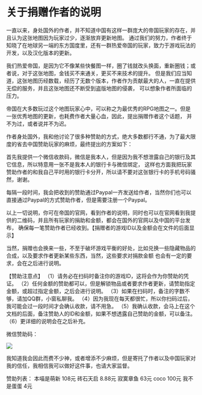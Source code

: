 # 关于捐赠作者的说明
一直以来，身处国外的作者，并不知道中国有这样一群庞大的帝国玩家的存在，并且认为这张地图因为玩家过少，逐渐放弃更新地图。
通过我们的努力，作者终于知晓了在地球另一端的东方国度里，还有一群热爱帝国的玩家，致力于游戏玩法的开发，以及汉化版本的更新。

我们热爱帝国，是因为它不像某些快餐图一样，圈了钱就改头换面，重新圈钱；或者说，对于这张地图，金钱买不来通关，更买不来技术的提升。
但是我们应当知道，这张地图历经数载，经历了无数个版本，作者作为贡献最大的人，一直在提供无偿的服务，并且这张地图还不断受到盗版地图的侵袭，
可以想象作者所面临的压力。

帝国在大多数玩过这个地图玩家心中，可以称之为最优秀的RPG地图之一。但是一张优秀地图的更新，也耗费作者大量心血，因此，提出捐赠作者这个话题，
并不为过，或者说并不为迟。

作者身处国外，我和他讨论了很多种赞助的方式，绝大多数都行不通，为了最大限度的省去中国赞助玩家的麻烦，最终提出的方案如下：

首先我提供一个微信收款码，微信是我本人，但是因为我不想泄露自己的银行及其它信息，所以特意用一张不是我本人的银行卡与微信绑定，
这样也方面我把玩家赞助作者的和我自己平时用的银行卡分开，所以请不要对这张银行卡的手机号码骚然，谢谢。

每隔一段时间，我会把收到的赞助通过Paypal一齐发送给作者，当然你们也可以直接通过Paypal的方式赞助作者，但是需要注册一个Paypal。

以上一切说明，你可在帝国的官网，看到作者的说明，同时也可以在官网看到我提供的二维码，并且所有玩家的捐助和金额，都会在国外的官网以及中国的平台发布，
确保每一笔赞助作者已经收到。【捐赠者的游戏ID以及金额会在文件的后面显示】

当然，捐赠也会换来一些，不至于破坏游戏平衡的好处，比如兑换一些隐藏物品的合成，以及要求作者更新某些东西，当然，这些要求对捐款金额
也会有一定的要求，会在之后进行说明。

【赞助注意点】
（1）请务必在扫码时备注你的游戏ID，这将会作为你赞助的凭证。
（2）任何金额的赞助都可以，但是解锁物品或者要求作者更新，请赞助指定金额，或超过指定金额，之后会进行说明。
（3）如果在扫码时，备注的字数不够，请加QQ群，小窗私聊我。
（4）因为我现在每天都很忙，所以你扫码过后，我可能会过一段时间才会确认收款，请不用急。
（5）我确认收款，会马上在这个文档的后面，备注赞助人的ID和金额，如果不想透露自己赞助的金额，可以备注。
（6）更详细的说明会在之后补充。

微信赞助码：

![](https://github.com/smartmiaomiao/Hero-of-the-empire/blob/master/wechatQR.png)

我知道我会因此而费不少神，或者增添不少麻烦，但是寄托了作者以及中国玩家对我的信任，我相信我可以做好这件事，也请大家监督。


赞助列表：
本喵是萌新 108元 
砖石天启   8.88元
寂寞章鱼   63元
coco      100元
我不是蛋蛋 4元

